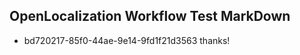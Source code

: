 ## OpenLocalization Workflow Test MarkDown
* bd720217-85f0-44ae-9e14-9fd1f21d3563 thanks!

<!--HONumber=Jul16_HO2-->


